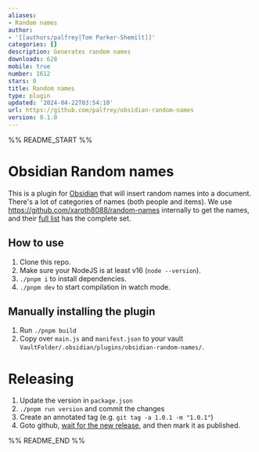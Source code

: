 ```yaml
---
aliases:
- Random names
author:
- '[[authors/palfrey|Tom Parker-Shemilt]]'
categories: []
description: Generates random names
downloads: 628
mobile: true
number: 1612
stars: 0
title: Random names
type: plugin
updated: '2024-04-22T03:54:10'
url: https://github.com/palfrey/obsidian-random-names
version: 0.1.0
---
```


%% README_START %%

# Obsidian Random names

This is a plugin for [Obsidian](https://obsidian.md) that will insert random names into a document. There's a lot of categories of names (both people and items). We use https://github.com/xaroth8088/random-names internally to get the names, and their [full list](https://github.com/xaroth8088/random-names?tab=readme-ov-file#full-list) has the complete set.

## How to use

1. Clone this repo.
2. Make sure your NodeJS is at least v16 (`node --version`).
3. `./pnpm i` to install dependencies.
4. `./pnpm dev` to start compilation in watch mode.

## Manually installing the plugin

1. Run `./pnpm build`
2. Copy over `main.js` and `manifest.json` to your vault `VaultFolder/.obsidian/plugins/obsidian-random-names/`.

# Releasing

1. Update the version in `package.json`
2. `./pnpm run version` and commit the changes
3. Create an annotated tag (e.g. `git tag -a 1.0.1 -m "1.0.1"`)
4. Goto github, [wait for the new release](https://github.com/palfrey/obsidian-random-names/releases), and then mark it as published.


%% README_END %%